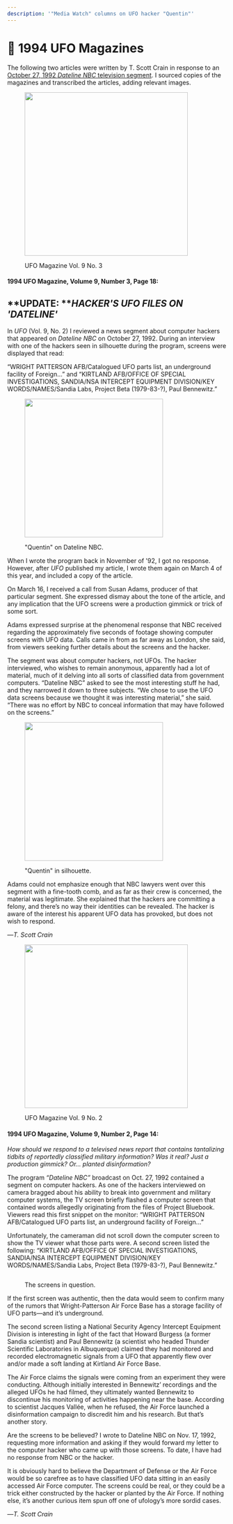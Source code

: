 ```yaml
---
description: '"Media Watch" columns on UFO hacker "Quentin"'
---
```


# 📰 1994 UFO Magazines

The following two articles were written by T. Scott Crain in response to an [October 27, 1992 _Dateline NBC_ television segment](https://www.youtube.com/watch?v=N0QflNaPi7A). I sourced copies of the magazines and transcribed the articles, adding relevant images.

<figure><img src=".gitbook/assets/UFOmag9-3_1994.webp" alt="" width="375"><figcaption><p>UFO Magazine Vol. 9 No. 3</p></figcaption></figure>

#### **1994** UFO Magazine, Volume 9, Number 3, Page 18:

## **UPDATE: **_**HACKER'S UFO FILES ON 'DATELINE'**_

&#x20;    In _UFO_ (Vol. 9, No. 2) I reviewed a news segment about computer hackers that appeared on _Dateline NBC_ on October 27, 1992. During an interview with one of the hackers seen in silhouette during the program, screens were displayed that read:

&#x20;    “WRIGHT PATTERSON AFB/Catalogued UFO parts list, an underground facility of Foreign...” and “KIRTLAND AFB/OFFICE OF SPECIAL INVESTIGATIONS, SANDIA/NSA INTERCEPT EQUIPMENT DIVISION/KEY WORDS/NAMES/Sandia Labs, Project Beta (1979-83-?), Paul Bennewitz.”

<figure><img src=".gitbook/assets/quentin1.png" alt="" width="318"><figcaption><p>"Quentin" on Dateline NBC.</p></figcaption></figure>

&#x20;    When I wrote the program back in November of '92, I got no response. However, after _UFO_ published my article, I wrote them again on March 4 of this year, and included a copy of the article.

&#x20;    On March 16, I received a call from Susan Adams, producer of that particular segment. She expressed dismay about the tone of the article, and any implication that the UFO screens were a production gimmick or trick of some sort.

&#x20;    Adams expressed surprise at the phenomenal response that NBC received regarding the approximately five seconds of footage showing computer screens with UFO data. Calls came in from as far away as London, she said, from viewers seeking further details about the screens and the hacker.

&#x20;    The segment was about computer hackers, not UFOs. The hacker interviewed, who wishes to remain anonymous, apparently had a lot of material, much of it delving into all sorts of classified data from government computers. “Dateline NBC” asked to see the most interesting stuff he had, and they narrowed it down to three subjects. “We chose to use the UFO data screens because we thought it was interesting material,” she said. “There was no effort by NBC to conceal information that may have followed on the screens.”

<figure><img src=".gitbook/assets/quentin2.png" alt="" width="318"><figcaption><p>"Quentin" in silhouette.</p></figcaption></figure>

&#x20;    Adams could not emphasize enough that NBC lawyers went over this segment with a fine-tooth comb, and as far as their crew is concerned, the material was legitimate. She explained that the hackers are committing a felony, and there’s no way their identities can be revealed. The hacker is aware of the interest his apparent UFO data has provoked, but does not wish to respond.

&#x20;         —_T. Scott Crain_



<figure><img src=".gitbook/assets/UFOmag9-2_1994.webp" alt="" width="375"><figcaption><p>UFO Magazine Vol. 9 No. 2</p></figcaption></figure>

#### 1994 UFO Magazine, Volume 9, Number 2, Page 14:

_How should we respond to a televised news report that contains tantalizing tidbits of reportedly classified military information? Was it real? Just a production gimmick? Or… planted disinformation?_

&#x20;    The program _“Dateline NBC”_ broadcast on Oct. 27, 1992 contained a segment on computer hackers. As one of the hackers interviewed on camera bragged about his ability to break into government and military computer systems, the TV screen briefly flashed a computer screen that contained words allegedly originating from the files of Project Bluebook. Viewers read this first snippet on the monitor: “WRIGHT PATTERSON AFB/Catalogued UFO parts list, an underground facility of Foreign...”

&#x20;    Unfortunately, the cameraman did not scroll down the computer screen to show the TV viewer what those parts were. A second screen listed the following: “KIRTLAND AFB/OFFICE OF SPECIAL INVESTIGATIONS, SANDIA/NSA INTERCEPT EQUIPMENT DIVISION/KEY WORDS/NAMES/Sandia Labs, Project Beta (1979-83-?), Paul Bennewitz.”

<figure><img src=".gitbook/assets/screens.png" alt=""><figcaption><p>The screens in question.</p></figcaption></figure>

&#x20;    If the first screen was authentic, then the data would seem to confirm many of the rumors that Wright-Patterson Air Force Base has a storage facility of UFO parts—and it’s underground.

&#x20;    The second screen listing a National Security Agency Intercept Equipment Division is interesting in light of the fact that Howard Burgess (a former Sandia scientist) and Paul Bennewitz (a scientist who headed Thunder Scientific Laboratories in Albuquerque) claimed they had monitored and recorded electromagnetic signals from a UFO that apparently flew over and/or made a soft landing at Kirtland Air Force Base.

&#x20;    The Air Force claims the signals were coming from an experiment they were conducting. Although initially interested in Bennewitz’ recordings and the alleged UFOs he had filmed, they ultimately wanted Bennewitz to discontinue his monitoring of activities happening near the base. According to scientist Jacques Vallée, when he refused, the Air Force launched a disinformation campaign to discredit him and his research. But that’s another story.

&#x20;    Are the screens to be believed? I wrote to Dateline NBC on Nov. 17, 1992, requesting more information and asking if they would forward my letter to the computer hacker who came up with those screens. To date, I have had no response from NBC or the hacker.

&#x20;    It is obviously hard to believe the Department of Defense or the Air Force would be so carefree as to have classified UFO data sitting in an easily accessed Air Force computer. The screens could be real, or they could be a trick either constructed by the hacker or planted by the Air Force. If nothing else, it’s another curious item spun off one of ufology’s more sordid cases.

&#x20;         —_T. Scott Crain_

